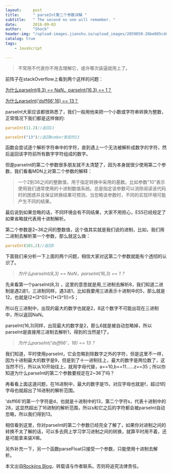 ```yaml
---
layout:     post
title:      " parseInt第二个参数详解 "
subtitle:   " The second no one will remember. "
date:       2016-09-03
author:     "Shock"
header-img: "/upload-images.jianshu.io/upload_images/2859850-26be885cdea0958c.png?imageMogr2/auto-orient/strip%7CimageView2/2/w/1240"
catalog: true
tags:
    - JavaScript

---
```


> 不常用不代表你不用去理解它，或许哪次装逼就用上了。

前阵子在stackOverflow上看到两个这样的问题：

[为什么parseInt(8,3) == NaN，parseInt(16,3) == 1？](http://stackoverflow.com/questions/39147108/why-is-it-that-parseint8-3-nan-and-parseint16-3-1)

[为什么parseInt('dsff66',16) == 13？](http://stackoverflow.com/questions/26017371/why-does-parseintdsff66-16-return-13?rq=1)

parseInt大家应该都很熟悉了，我们一般用他来把一个小数或字符串转换为整数，正常情况下我们都是这样做的:

```javascript
parseInt(11.2)//返回11

parseInt("13")//返回Number类型的13
```

函数会尝试逐个解析字符串中的字符，直到遇上一个无法被解析成数字的字符，然后返回该字符前所有数字字符组成的数字。

但是parseInt的第二个参数很多朋友就不太清楚了，因为本身就很少使用第二个参数，我们看看MDN上对第二个参数的解释：

> 一个2到36之间的整数值，用于指定转换中采用的基数。比如参数"10"表示使用我们通常使用的十进制数值系统。总是指定该参数可以消除阅读该代码时的困惑并且保证转换结果可预测。当忽略该参数时，不同的实现环境可能产生不同的结果。

最后说到如果忽略的话，不同环境会有不同结果，大家不用担心，ES5已经规定了如果省略就代表用十进制解析。

第二个参数是2~36之间的整数值，这个值其实就是我们说的进制，比如，我们用二进制去解析第一个参数，那么就这么做：

```javascript
parseInt(101,2)//返回5
```

下面我们来分析一下上面的两个问题，相信大家对这第二个参数就能有个透彻的认识了。

> *为什么parseInt(8,3) == NaN，parseInt(16,3) == 1？*

先来看第一个parseInt(8,3) ，这里的意思就是用,三进制去解析8，我们知道二进制是遇2进1，三进制同样，遇3进1，比如我要用三进表示十进制中的5，那么就是12，也就是(2*(3^0))+(1*(3^1))=5；

所以在三进制中，出现的最大的数字也就是2，8这个数字不可能出现在三进制中，所以返回NaN。

parseInt(16,3)同样，出现最大的数字是2，那么6就是被自动忽略掉，所以parseInt是直接用三进制去解析1，得到的当然是1了。

> *为什么parseInt('dsff66'，16) == 13？*

我们知道，平时使用parseInt，它会忽略到除数字之外的字符，但是这里不一样，因为十进制最大的数字是9，但是到了十一进制往上，最大的数字是两位数了，这当然不行，所以从10开始往上，就用字母代替，a==10,b==11......z==35；所以你知道为什么parseInt的第二个参数要规定在2~36了吗？

再看看上面这道问题，在16进制中，最大的数字是15，对应字母也就是f，超过f的字母也就超出了16进制的解析范围。

'dsff66'的第一个字符是d，也就是十进制中的13，第二个字符s，代表十进制中的28，这显然超出了16进制的解析范围，所以s和它之后的字符都会被parseInt自动忽略，所以我们得到13。

相信看到这里，你对parseInt的第二个参数已经完全了解了，如果你对进制之间的转换不太了解的话，可以多去网上学习学习进制之间的转换，就算平时用不着，还是可能拿来装X嘛。

另外补充一下，另一个函数parseFloat只接受一个参数，只能使用十进制去解析。

本文出自[Rockjins Blog](https://rockjins.github.io)，转载请与作者联系。否则将追究法律责任。
